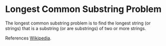 # Longest Common Substring Problem
The longest common substring problem is to find the longest string (or strings) that is a substring (or are substrings) of two or more strings.

References
[Wikipedia](https://en.wikipedia.org/wiki/Longest_common_substring_problem).